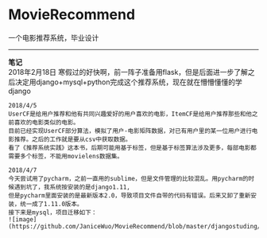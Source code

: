 # MovieRecommend  
一个电影推荐系统，毕业设计   

***
**笔记**  
    2018年2月18日 寒假过的好快啊，前一阵子准备用flask，但是后面进一步了解之后决定用django+mysql+python完成这个推荐系统，现在就在懵懵懂懂的学django    

    2018/4/5    
    UserCF是给用户推荐和他有共同兴趣爱好的用户喜欢的电影，ItemCF是给用户推荐那些和他之前喜欢的电影类似的电影。    
    目前已经实现UserCF部分算法，模拟了用户-电影矩阵数据，对已有用户里的某一位用户进行电影推荐。之后的工作就是要从csv中获取数据。    
    看了《推荐系统实践》这本书，后期可能用基于标签，但是基于标签算法涉及更多，每部电影都需要多个标签，不能用movielens数据集。

    2018/4/7		
    今天尝试用了pycharm，之前一直用的sublime，但是文件管理的比较混乱。用pycharm的时候遇到坑了，我系统按安装的是django1.11,
    但是pycharm里面安装的是最新版本2.0，导致项目文件自带的代码有错误。后来又卸了重新安装，统一成了1.11.0版本。    
    接下来是mysql，项目迁移如下：    
    ![image](https://github.com/JaniceWuo/MovieRecommend/blob/master/djangostuding/images/databaseMigration.jpg)





